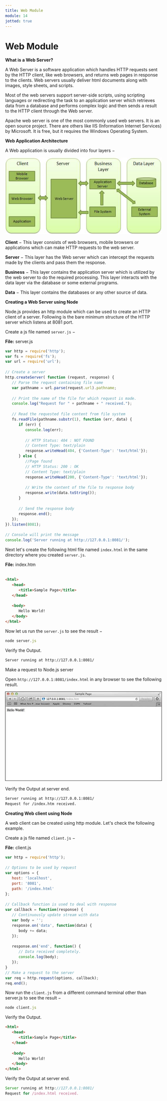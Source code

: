 ```yaml
---
title: Web Module
module: 14
jotted: true
---
```


# Web Module

**What is a Web Server?**

A Web Server is a software application which handles HTTP requests sent by the HTTP client, like web browsers, and returns web pages in response to the clients. Web servers usually deliver html documents along with images, style sheets, and scripts.

Most of the web servers support server-side scripts, using scripting languages or redirecting the task to an application server which retrieves data from a database and performs complex logic and then sends a result to the HTTP client through the Web server.

Apache web server is one of the most commonly used web servers. It is an open source project.  There are others like IIS (Information Internet Services) by Microsoft. It is free, but it requires the Windows Operating System.

**Web Application Architecture**

A Web application is usually divided into four layers −

<img src="../imgs/web_architecture.jpg">

**Client** − This layer consists of web browsers, mobile browsers or applications which can make HTTP requests to the web server.

**Server** − This layer has the Web server which can intercept the requests made by the clients and pass them the response.

**Business** − This layer contains the application server which is utilized by the web server to do the required processing. This layer interacts with the data layer via the database or some external programs.

**Data** − This layer contains the databases or any other source of data.

**Creating a Web Server using Node**

Node.js provides an http module which can be used to create an HTTP client of a server. Following is the bare minimum structure of the HTTP server which listens at 8081 port.

Create a js file named `server.js` −

**File:** server.js

```js
var http = require('http');
var fs = require('fs');
var url = require('url');

// Create a server
http.createServer( function (request, response) {  
   // Parse the request containing file name
   var pathname = url.parse(request.url).pathname;
   
   // Print the name of the file for which request is made.
   console.log("Request for " + pathname + " received.");
   
   // Read the requested file content from file system
   fs.readFile(pathname.substr(1), function (err, data) {
      if (err) {
         console.log(err);
         
         // HTTP Status: 404 : NOT FOUND
         // Content Type: text/plain
         response.writeHead(404, {'Content-Type': 'text/html'});
      } else {	
         //Page found	  
         // HTTP Status: 200 : OK
         // Content Type: text/plain
         response.writeHead(200, {'Content-Type': 'text/html'});	
         
         // Write the content of the file to response body
         response.write(data.toString());		
      }
      
      // Send the response body 
      response.end();
   });   
}).listen(8081);

// Console will print the message
console.log('Server running at http://127.0.0.1:8081/');
```

Next let's create the following html file named `index.html` in the same directory where you created `server.js`.

**File:** index.htm

```html

<html>
   <head>
      <title>Sample Page</title>
   </head>
   
   <body>
      Hello World!
   </body>
</html>
```

Now let us run the `server.js` to see the result −

```js
node server.js
```

Verify the Output.

```html
Server running at http://127.0.0.1:8081/
```

Make a request to Node.js server

Open `http://127.0.0.1:8081/index.html` in any browser to see the following result.

<img src="../imgs/nodejs_sample1.jpg">

Verify the Output at server end.

```html
Server running at http://127.0.0.1:8081/
Request for /index.htm received.
```

**Creating Web client using Node**

A web client can be created using http module. Let's check the following example.

Create a js file named `client.js` −

**File:** client.js

```js
var http = require('http');

// Options to be used by request 
var options = {
   host: 'localhost',
   port: '8081',
   path: '/index.html'  
};

// Callback function is used to deal with response
var callback = function(response) {
   // Continuously update stream with data
   var body = '';
   response.on('data', function(data) {
      body += data;
   });
   
   response.on('end', function() {
      // Data received completely.
      console.log(body);
   });
}
// Make a request to the server
var req = http.request(options, callback);
req.end();
```

Now run the `client.js` from a different command terminal other than server.js to see the result −

```js
node client.js
```

Verify the Output.

```html
<html>
   <head>
      <title>Sample Page</title>
   </head>
   
   <body>
      Hello World!
   </body>
</html>
```

Verify the Output at server end.

```js
Server running at http://127.0.0.1:8081/
Request for /index.html received.
```


